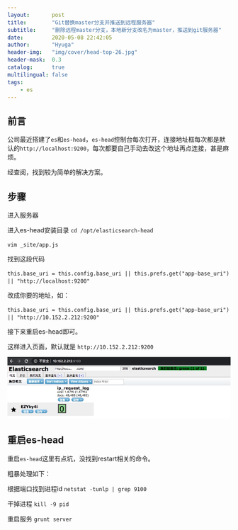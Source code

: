 ```yaml
---
layout:       post
title:        "Git替换master分支并推送到远程服务器"
subtitle:     "删除远程master分支，本地新分支改名为master，推送到git服务器"
date:         2020-05-08 22:42:05
author:       "Hyuga"
header-img:   "img/cover/head-top-26.jpg"
header-mask:  0.3
catalog:      true
multilingual: false
tags:
    - es
---
```


## 前言
公司最近搭建了`es`和`es-head`，`es-head`控制台每次打开，连接地址框每次都是默认的`http://localhost:9200`，每次都要自己手动去改这个地址再点连接，甚是麻烦。

经查阅，找到较为简单的解决方案。

## 步骤

进入服务器

进入es-head安装目录 `cd /opt/elasticsearch-head`

`vim _site/app.js`

找到这段代码

`this.base_uri = this.config.base_uri || this.prefs.get("app-base_uri") || "http://localhost:9200"`

改成你要的地址，如：

`this.base_uri = this.config.base_uri || this.prefs.get("app-base_uri") || "http://10.152.2.212:9200"`

接下来重启es-head即可。

这样进入页面，默认就是 `http://10.152.2.212:9200`

![](/img/2020/2020-05/es-head-1.png)

## 重启es-head

重启`es-head`这里有点坑，没找到restart相关的命令。

粗暴处理如下：

根据端口找到进程id  `netstat -tunlp | grep 9100`

干掉进程  `kill -9 pid`

重启服务  `grunt server`
